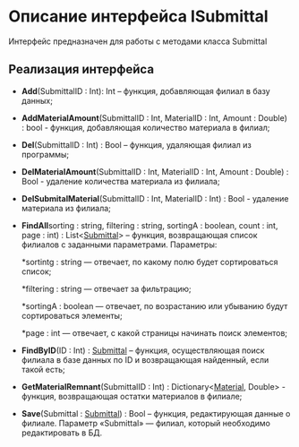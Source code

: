 # Описание интерфейса ISubmittal
Интерфейс предназначен для работы с методами класса Submittal

## Реализация интерфейса
* **Add**(SubmittalID : Int): Int – функция, добавляющая филиал в базу данных;
* **AddMaterialAmount**(SubmittalID : Int, MaterialID : Int, Amount : Double) : bool - функция, добавляющая количество материала в филиал;
* **Del**(SubmittalID : Int) : Bool – функция, удаляющая филиал из программы;
* **DelMaterialAmount**(SubmittalID : Int, MaterialID : Int, Amount : Double) : Bool - удаление количества материала из филиала;
* **DelSubmitalMaterial**(SubmittalID : Int, MaterialID : Int) : Bool - удаление материала из филиала;
* **FindAll**sorting : string, filtering : string, sortingA : boolean, count : int, page : int) : List<[Submittal](https://github.com/saramampco/oop/blob/master/docs/Submittal.md)> – функция, возвращающая список филиалов с заданными параметрами. Параметры:
   
    *sortintg : string — отвечает, по какому полю будет сортироваться список;
	
	*filtering : string — отвечает за фильтрацию;
    
	*sortingA : boolean — отвечает, по возрастанию или убыванию будут сортироваться элементы;
	
	*page : int — отвечает, с какой страницы начинать поиск элементов;
	
* **FindByID**(ID : Int) : [Submittal](https://github.com/saramampco/oop/blob/master/docs/Submittal.md) – функция, осуществляющая поиск филиала в базе данных по ID и возвращающая найденный, если такой есть;
* **GetMaterialRemnant**(SubmittalID : Int) : Dictionary<[Material](https://github.com/saramampco/oop/blob/master/docs/Material.md), Double> - функция, возвращающая остатки материалов в филиале;
* **Save**(Submittal : [Submittal](https://github.com/saramampco/oop/blob/master/docs/Submittal.md)) : Bool – функция, редактирующая данные о филиале. Параметр «Submittal» — филиал, который необходимо редактировать в БД.
